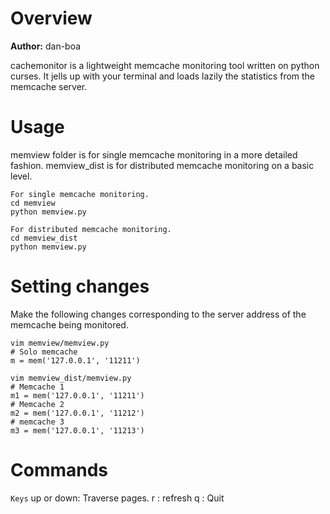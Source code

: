 Overview
========================

**Author:** dan-boa

cachemonitor is a lightweight memcache monitoring tool written on python curses. It jells up with your terminal and loads lazily the statistics from the memcache server.

Usage
========================

memview folder is for single memcache monitoring in a more detailed fashion.
memview_dist is for distributed memcache monitoring on a basic level.

    For single memcache monitoring.
    cd memview
    python memview.py

    For distributed memcache monitoring.
    cd memview_dist
    python memview.py

Setting changes
========================

Make the following changes corresponding to the server address of the memcache being monitored.

    vim memview/memview.py
    # Solo memcache
    m = mem('127.0.0.1', '11211')

    vim memview_dist/memview.py
    # Memcache 1
    m1 = mem('127.0.0.1', '11211')
    # Memcache 2
    m2 = mem('127.0.0.1', '11212')
    # memcache 3
    m3 = mem('127.0.0.1', '11213')


Commands
========================

`Keys`
    up or down: Traverse pages.
    r         : refresh
    q         : Quit

